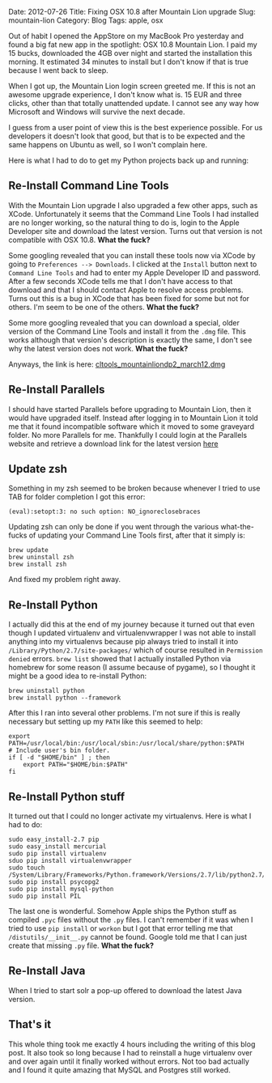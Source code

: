 Date: 2012-07-26
Title: Fixing OSX 10.8 after Mountain Lion upgrade
Slug: mountain-lion
Category: Blog
Tags: apple, osx

Out of habit I opened the AppStore on my MacBook Pro yesterday and found a big
fat new app in the spotlight: OSX 10.8 Mountain Lion. I paid my 15 bucks,
downloaded the 4GB over night and started the installation this morning. It
estimated 34 minutes to install but I don't know if that is true because I went
back to sleep.

When I got up, the Mountain Lion login screen greeted me. If this is not an
awesome upgrade experience, I don't know what is. 15 EUR and three clicks,
other than that totally unattended update. I cannot see any way how Microsoft
and Windows will survive the next decade.

I guess from a user point of view this is the best experience possible. For us
developers it doesn't look that good, but that is to be expected and the same
happens on Ubuntu as well, so I won't complain here.

Here is what I had to do to get my Python projects back up and running:

## Re-Install Command Line Tools

With the Mountain Lion upgrade I also upgraded a few other apps, such as XCode.
Unfortunately it seems that the Command Line Tools I had installed are no
longer working, so the natural thing to do is, login to the Apple Developer
site and download the latest version. Turns out that version is not compatible
with OSX 10.8. **What the fuck?**

Some googling revealed that you can install these tools now via XCode by going
to ``Preferences --> Downloads``. I clicked at the ``Install`` button next to
``Command Line Tools`` and had to enter my Apple Developer ID and password.
After a few seconds XCode tells me that I don't have access to that download
and that I should contact Apple to resolve access problems. Turns out this is
a bug in XCode that has been fixed for some but not for others. I'm seem to be
one of the others. **What the fuck?**

Some more googling revealed that you can download a special, older version
of the Command Line Tools and install it from the ``.dmg`` file. This works
although that version's description is exactly the same, I don't see why the
latest version does not work. **What the fuck?**

Anyways, the link is here: [cltools_mountainliondp2_march12.dmg](http://adcdownload.apple.com/ios/ios_simulator__resigned/cltools_mountainliondp2_march12.dmg)

## Re-Install Parallels

I should have started Parallels before upgrading to Mountain Lion, then it
would have upgraded itself. Instead after logging in to Mountain Lion it
told me that it found incompatible software which it moved to some graveyard
folder. No more Parallels for me. Thankfully I could login at the Parallels
website and retrieve a download link for the latest version [here](http://www.parallels.com/download/build/desktop/)

## Update zsh

Something in my zsh seemed to be broken because whenever I tried to use TAB
for folder completion I got this error:

    (eval):setopt:3: no such option: NO_ignoreclosebraces

Updating zsh can only be done if you went through the various what-the-fucks of
updating your Command Line Tools first, after that it simply is:

    brew update
    brew uninstall zsh
    brew install zsh

And fixed my problem right away.

## Re-Install Python

I actually did this at the end of my journey because it turned out that even
though I updated virtualenv and virtualenvwrapper I was not able to install
anything into my virtualenvs because pip always tried to install it into
``/Library/Python/2.7/site-packages/`` which of course resulted in ``Permission
denied`` errors. ``brew list`` showed that I actually installed Python via
homebrew for some reason (I assume because of pygame), so I thought it might
be a good idea to re-install Python:

    brew uninstall python
    brew install python --framework

After this I ran into several other problems. I'm not sure if this is really
necessary but setting up my ``PATH`` like this seemed to help:

    export PATH=/usr/local/bin:/usr/local/sbin:/usr/local/share/python:$PATH
    # Include user's bin folder.
    if [ -d "$HOME/bin" ] ; then
        export PATH="$HOME/bin:$PATH"
    fi

## Re-Install Python stuff

It turned out that I could no longer activate my virtualenvs. Here is what I
had to do:

    sudo easy_install-2.7 pip
    sudo easy_install mercurial
    sudo pip install virtualenv
    sduo pip install virtualenvwrapper
    sudo touch /System/Library/Frameworks/Python.framework/Versions/2.7/lib/python2.7/distutils/__init__.py
    sudo pip install psycopg2
    sudo pip install mysql-python
    sudo pip install PIL

The last one is wonderful. Somehow Apple ships the Python stuff as compiled
``.pyc`` files without the ``.py`` files. I can't remember if it was when I
tried to use ``pip install`` or ``workon`` but I got that error telling me
that ``/distutils/__init__.py`` cannot be found. Google told me that I can
just create that missing ``.py`` file. **What the fuck?**

## Re-Install Java

When I tried to start solr a pop-up offered to download the latest Java version.

## That's it

This whole thing took me exactly 4 hours including the writing of this blog
post. It also took so long because I had to reinstall a huge virtualenv over
and over again until it finally worked without errors. Not too bad actually and
I found it quite amazing that MySQL and Postgres still worked.
